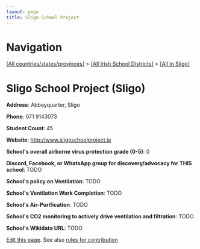 ```yaml
---
layout: page
title: Sligo School Project
---
```

# Navigation

[[All countries/states/provinces]](../../..) > [[All Irish School Districts]](../..) > [[All In Sligo]](..)

# Sligo School Project (Sligo)

**Address**: Abbeyquarter, Sligo

**Phone**: 071 9143073

**Student Count**: 45

**Website**: <http://www.sligoschoolproject.ie>

**School's overall airborne virus protection grade (0-5)**: 0

**Discord, Facebook, or WhatsApp group for discovery/advocacy for THIS school**: TODO

**School's policy on Ventilation**: TODO

**School's Ventilation Work Completion**: TODO

**School's Air-Purification**: TODO

**School's CO2 monitoring to actively drive ventilation and filtration**: TODO

**School's Wikidata URL**: TODO


[Edit this page](https://github.com/ventilate-schools/Ireland/edit/main/./Sligo/Sligo_School_Project.md). See also [rules for contribution](../../../contribution-rules/)